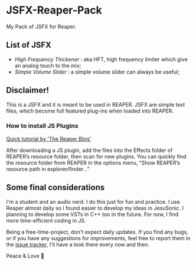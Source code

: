 # JSFX-Reaper-Pack
My Pack of JSFX for Reaper.


## List of JSFX
- *High Frequency Thickener* : aka HFT, high frequency limiter which give an analog touch to the mix;
- *Simple Volume Slider* : a simple volume slider can always be useful;


## Disclaimer!
This is a JSFX and it is meant to be used in REAPER. JSFX are simple text files, which become full featured plug-ins when loaded into REAPER.

### How to install JS Plugins

[Quick tutorial by 'The Reaper Blog'](https://www.youtube.com/watch?v=9EegrN-gF5o)

After downloading a JS plugin, add the files into the Effects folder of REAPER’s resource folder, then scan for new plugins.
You can quickly find the resource folder from REAPER in the options menu, “Show REAPER’s resource path in explorer/finder…”

## Some final considerations
I'm a student and an audio nerd. I do this just for fun and practice. I use Reaper almost daily so I found easier to develop my ideas in JesuSonic. I planning to develop some VSTs in C++ too in the future. For now, I find more time-efficient coding in JS. 

Being a free-time-project, don't expect daily updates. If you find any bugs, or if you have any suggestions for improvements, feel free to report them in the [issue tracker](https://github.com/emainta/JSFX-Reaper-Pack/issues), I'll have a look there every now and then.

Peace & Love 🥰
